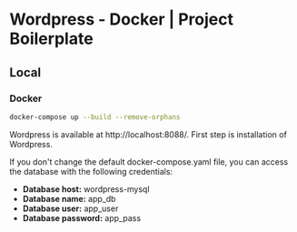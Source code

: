 # Wordpress - Docker | Project Boilerplate

## Local

### Docker 

``` bash
docker-compose up --build --remove-orphans
```
Wordpress is available at http://localhost:8088/. 
First step is installation of Wordpress.

If you don't change the default docker-compose.yaml file, you can access the database with the following credentials:
 - **Database host:** wordpress-mysql
 - **Database name:** app_db
 - **Database user:** app_user
 - **Database password:** app_pass
